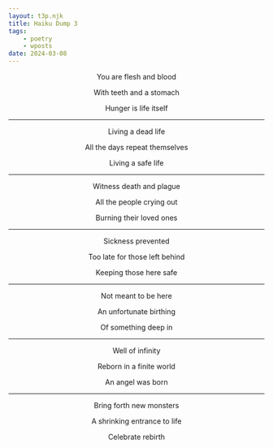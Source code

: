 ```yaml
---
layout: t3p.njk
title: Haiku Dump 3
tags:
    - poetry
    - wposts
date: 2024-03-08
---
```


<style>
   p{
    text-align: center;
   }

   h2{
    text-align: center;
   }
</style>

You are flesh and blood

With teeth and a stomach

Hunger is life itself

---

Living a dead life

All the days repeat themselves

Living a safe life

---

Witness death and plague

All the people crying out

Burning their loved ones

---

Sickness prevented

Too late for those left behind

Keeping those here safe

---

Not meant to be here

An unfortunate birthing

Of something deep in

---

Well of infinity

Reborn in a finite world

An angel was born

---

Bring forth new monsters

A shrinking entrance to life

Celebrate rebirth
